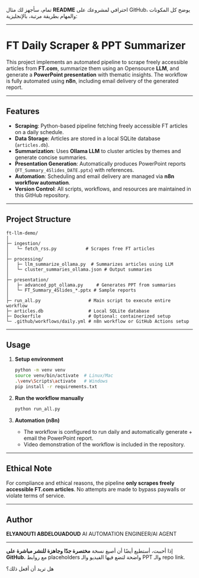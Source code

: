 تمام، سأجهز لك مثال **README** احترافي لمشروعك على GitHub، يوضح كل المكونات والمهام بطريقة مرتبة، بالإنجليزية:

---

# FT Daily Scraper & PPT Summarizer

This project implements an automated pipeline to scrape freely accessible articles from **FT.com**, summarize them using an Opensource **LLM**, and generate a **PowerPoint presentation** with thematic insights. The workflow is fully automated using **n8n**, including email delivery of the generated report.

---

## Features

* **Scraping**: Python-based pipeline fetching freely accessible FT articles on a daily schedule.
* **Data Storage**: Articles are stored in a local SQLite database (`articles.db`).
* **Summarization**: Uses **Ollama LLM** to cluster articles by themes and generate concise summaries.
* **Presentation Generation**: Automatically produces PowerPoint reports (`FT_Summary_4Slides_DATE.pptx`) with references.
* **Automation**: Scheduling and email delivery are managed via **n8n workflow automation**.
* **Version Control**: All scripts, workflows, and resources are maintained in this GitHub repository.

---

## Project Structure

```
ft-llm-demo/
│
├─ ingestion/
│   └─ fetch_rss.py           # Scrapes free FT articles
│
├─ processing/
│   ├─ llm_summarize_ollama.py  # Summarizes articles using LLM
│   └─ cluster_summaries_ollama.json # Output summaries
│
├─ presentation/
│   ├─ advanced_ppt_ollama.py     # Generates PPT from summaries
│   └─ FT_Summary_4Slides_*.pptx # Sample reports
│
├─ run_all.py                  # Main script to execute entire workflow
├─ articles.db                 # Local SQLite database
├─ Dockerfile                  # Optional: containerized setup
└─ .github/workflows/daily.yml # n8n workflow or GitHub Actions setup
```

---

## Usage

1. **Setup environment**

   ```bash
   python -m venv venv
   source venv/bin/activate  # Linux/Mac
   .\venv\Scripts\activate   # Windows
   pip install -r requirements.txt
   ```

2. **Run the workflow manually**

   ```bash
   python run_all.py
   ```

3. **Automation (n8n)**

   * The workflow is configured to run daily and automatically generate + email the PowerPoint report.
   * Video demonstration of the workflow is included in the repository.

---

## Ethical Note

For compliance and ethical reasons, the pipeline **only scrapes freely accessible FT.com articles**. No attempts are made to bypass paywalls or violate terms of service.

---


## Author

**ELYANOUTI ABDELOUADOUD**
AI AUTOMATION ENGINEER/AI AGENT

---

إذا أحببت، أستطيع أيضًا أن أصيغ نسخة **مختصرة جدًا وجاهزة للنشر مباشرة على GitHub**، مع روابط placeholders واضحة لتضع فيها الفيديو والـ PPT والـ repo link.

هل تريد أن أفعل ذلك؟
